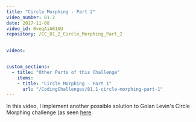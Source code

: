 ```yaml
---
title: "Circle Morphing - Part 2"
video_number: 81.2
date: 2017-11-08
video_id: 0veqAiA61AU
repository: /CC_81_2_Circle_Morphing_Part_2

  
videos:


custom_sections:
  - title: "Other Parts of this Challenge"
    items:
    - title: "Circle Morphing - Part 1"
      url: "/CodingChallenges/81.1-circle-morphing-part-1"
---
```


In this video, I implement another possible solution to Golan Levin's Circle Morphing challenge (as seen [here](https://youtu.be/mvgcNOX8JGQ).

